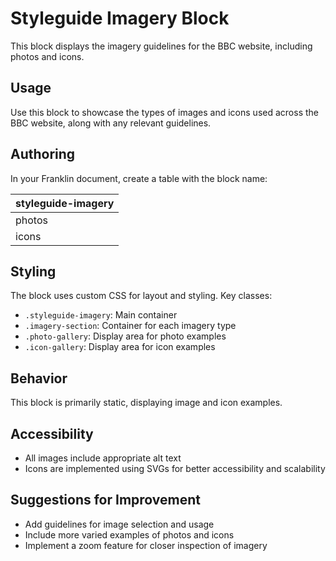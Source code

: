 # Styleguide Imagery Block

This block displays the imagery guidelines for the BBC website, including photos and icons.

## Usage

Use this block to showcase the types of images and icons used across the BBC website, along with any relevant guidelines.

## Authoring

In your Franklin document, create a table with the block name:

| styleguide-imagery |
| :--- |
| photos |
| icons |

## Styling

The block uses custom CSS for layout and styling. Key classes:
- `.styleguide-imagery`: Main container
- `.imagery-section`: Container for each imagery type
- `.photo-gallery`: Display area for photo examples
- `.icon-gallery`: Display area for icon examples

## Behavior

This block is primarily static, displaying image and icon examples.

## Accessibility

- All images include appropriate alt text
- Icons are implemented using SVGs for better accessibility and scalability

## Suggestions for Improvement

- Add guidelines for image selection and usage
- Include more varied examples of photos and icons
- Implement a zoom feature for closer inspection of imagery
